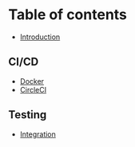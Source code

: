 # Table of contents

* [Introduction](README.md)

## CI/CD

* [Docker](ci-cd/docker.md)
* [CircleCI](ci-cd/circleci.md)

## Testing

* [Integration](testing/integration.md)
